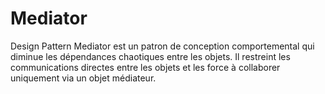 # Mediator
Design Pattern Mediator
est un patron de conception comportemental qui diminue les dépendances chaotiques entre les objets. 
Il restreint les communications directes entre les objets et les force à collaborer uniquement via un objet médiateur.
